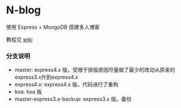 N-blog
======

使用 Express + MongoDB 搭建多人博客  

教程见 [wiki](https://github.com/nswbmw/N-blog/wiki/_pages)


### 分支说明

- master: express4.x 版，受限于排版原因尽量做了最少的改动从原来的express3.x升到express4.x
- express4.x: express4.x 版，代码进行了重构
- koa: koa 版
- master-express3.x-backup: express3.x 版，备份